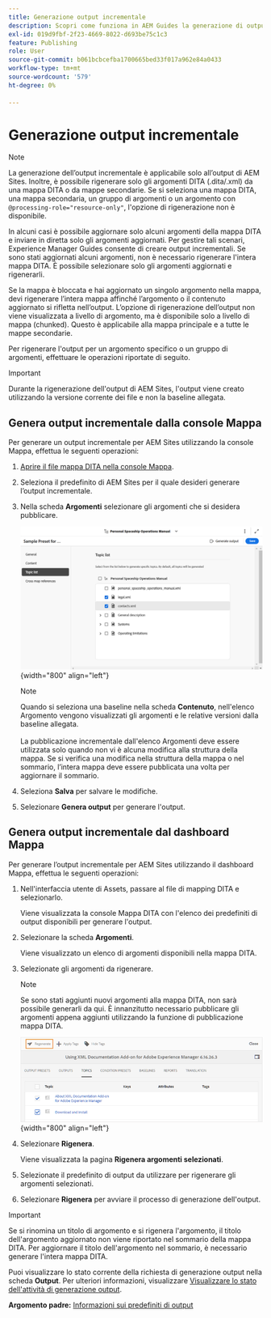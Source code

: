 ```yaml
---
title: Generazione output incrementale
description: Scopri come funziona in AEM Guides la generazione di output incrementale per AEM Sites.
exl-id: 019d9fbf-2f23-4669-8022-d693be75c1c3
feature: Publishing
role: User
source-git-commit: b061bcbcefba1700665bed33f017a962e84a0433
workflow-type: tm+mt
source-wordcount: '579'
ht-degree: 0%

---
```



# Generazione output incrementale

>[!NOTE]
>
> La generazione dell’output incrementale è applicabile solo all’output di AEM Sites. Inoltre, è possibile rigenerare solo gli argomenti DITA \(.dita/.xml\) da una mappa DITA o da mappe secondarie. Se si seleziona una mappa DITA, una mappa secondaria, un gruppo di argomenti o un argomento con `@processing-role="resource-only"`, l&#39;opzione di rigenerazione non è disponibile.

In alcuni casi è possibile aggiornare solo alcuni argomenti della mappa DITA e inviare in diretta solo gli argomenti aggiornati. Per gestire tali scenari, Experience Manager Guides consente di creare output incrementali. Se sono stati aggiornati alcuni argomenti, non è necessario rigenerare l&#39;intera mappa DITA. È possibile selezionare solo gli argomenti aggiornati e rigenerarli.

Se la mappa è bloccata e hai aggiornato un singolo argomento nella mappa, devi rigenerare l’intera mappa affinché l’argomento o il contenuto aggiornato si rifletta nell’output. L’opzione di rigenerazione dell’output non viene visualizzata a livello di argomento, ma è disponibile solo a livello di mappa \(chunked\). Questo è applicabile alla mappa principale e a tutte le mappe secondarie.

Per rigenerare l&#39;output per un argomento specifico o un gruppo di argomenti, effettuare le operazioni riportate di seguito.

>[!IMPORTANT]
>
> Durante la rigenerazione dell&#39;output di AEM Sites, l&#39;output viene creato utilizzando la versione corrente dei file e non la baseline allegata.

## Genera output incrementale dalla console Mappa

Per generare un output incrementale per AEM Sites utilizzando la console Mappa, effettua le seguenti operazioni:

1. [Aprire il file mappa DITA nella console Mappa](./open-files-map-console.md).
1. Seleziona il predefinito di AEM Sites per il quale desideri generare l’output incrementale.
1. Nella scheda **Argomenti** selezionare gli argomenti che si desidera pubblicare.

   ![elenco argomenti siti aem](images/aem-presets-topic-list.png) {width="800" align="left"}

   >[!NOTE]
   >
   > Quando si seleziona una baseline nella scheda **Contenuto**, nell&#39;elenco Argomento vengono visualizzati gli argomenti e le relative versioni dalla baseline allegata.<br><br>
   > La pubblicazione incrementale dall&#39;elenco Argomenti deve essere utilizzata solo quando non vi è alcuna modifica alla struttura della mappa. Se si verifica una modifica nella struttura della mappa o nel sommario, l’intera mappa deve essere pubblicata una volta per aggiornare il sommario.
1. Seleziona **Salva** per salvare le modifiche.
1. Selezionare **Genera output** per generare l&#39;output.


## Genera output incrementale dal dashboard Mappa

Per generare l’output incrementale per AEM Sites utilizzando il dashboard Mappa, effettua le seguenti operazioni:

1. Nell&#39;interfaccia utente di Assets, passare al file di mapping DITA e selezionarlo.

   Viene visualizzata la console Mappa DITA con l&#39;elenco dei predefiniti di output disponibili per generare l&#39;output.

1. Selezionare la scheda **Argomenti**.

   Viene visualizzato un elenco di argomenti disponibili nella mappa DITA.

1. Selezionate gli argomenti da rigenerare.

   >[!NOTE]
   >
   > Se sono stati aggiunti nuovi argomenti alla mappa DITA, non sarà possibile generarli da qui. È innanzitutto necessario pubblicare gli argomenti appena aggiunti utilizzando la funzione di pubblicazione mappa DITA.

   ![](images/regenerate-topics.png){width="800" align="left"}

1. Selezionare **Rigenera**.

   Viene visualizzata la pagina **Rigenera argomenti selezionati**.

1. Selezionate il predefinito di output da utilizzare per rigenerare gli argomenti selezionati.

1. Selezionare **Rigenera** per avviare il processo di generazione dell&#39;output.


>[!IMPORTANT]
>
> Se si rinomina un titolo di argomento e si rigenera l&#39;argomento, il titolo dell&#39;argomento aggiornato non viene riportato nel sommario della mappa DITA. Per aggiornare il titolo dell&#39;argomento nel sommario, è necessario generare l&#39;intera mappa DITA.

Puoi visualizzare lo stato corrente della richiesta di generazione output nella scheda **Output**. Per ulteriori informazioni, visualizzare [Visualizzare lo stato dell&#39;attività di generazione output](#view-the-status-of-the-output-generation-task).



**Argomento padre:** [Informazioni sui predefiniti di output](generate-output-understand-presets.md)
